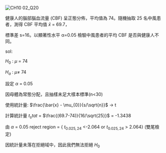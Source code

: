 ![CH10 02_Q20](https://github.com/user-attachments/assets/a7498297-7ddd-48ad-a55d-4298d2093995)

健康人的腦部腦血流量 (CBF) 呈正態分佈，平均值為 74。隨機抽取 25 名中風患者，測得 CBF 平均值 $\bar{x}$ = 69.7，

標準差 s=16。以顯著性水平 α=0.05 檢驗中風患者的平均 CBF 是否與健康人不同。

sol:

$H_0$ : $\mu$ = 74

$H_a$ : $\mu\ne$ 74

設定 $\alpha$ = 0.05

因母體為常態分配，且抽樣未足大樣本標準(n<30)

使用統計量: $\frac{\bar{x} - \mu_{0}}{s/\sqrt{n}}$ -> t

計算統計量 $t_stat$ = $\frac{(69.7-74)}{16/\sqrt{25}}$ = -1.3438

由 $\alpha$ = 0.05 reject region = { $t_{0.025,24}$ <-2.064 or $t_{0.025,24}$ > 2.064} (雙尾檢定)

因統計量未落在拒絕域中，因此我們無法拒絕 $H_0$
